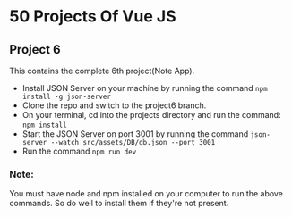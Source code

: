 # 50 Projects Of Vue JS
## Project 6

This contains the complete 6th project(Note App).
- Install JSON Server on your machine by running the command ```npm install -g json-server```
- Clone the repo and switch to the project6 branch. 
- On your terminal, cd into the projects directory and run the command: ```npm install```
- Start the JSON Server on port 3001 by running the command ```json-server --watch src/assets/DB/db.json --port 3001```
- Run the command ```npm run dev```

### Note:
You must have node and npm installed on your computer to run the above commands. So do well to install them if they're not present.
